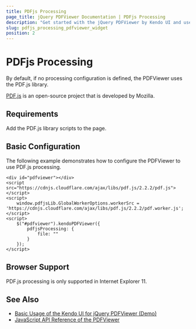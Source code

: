 ```yaml
---
title: PDFjs Processing
page_title: jQuery PDFViewer Documentation | PDFjs Processing
description: "Get started with the jQuery PDFViewer by Kendo UI and use PDF.JS processing in the Kendo UI PDFViewer widget"
slug: pdfjs_processing_pdfviewer_widget
position: 2
---
```


# PDFjs Processing

By default, if no processing configuration is defined, the PDFViewer uses the PDF.js library.

[PDF.js](https://mozilla.github.io/pdf.js/) is an open-source project that is developed by Mozilla.

## Requirements

Add the PDF.js library scripts to the page.

## Basic Configuration

The following example demonstrates how to configure the PDFViewer to use PDF.js processing.

    <div id="pdfviewer"></div>
    <script src="https://cdnjs.cloudflare.com/ajax/libs/pdf.js/2.2.2/pdf.js"></script>
    <script>
        window.pdfjsLib.GlobalWorkerOptions.workerSrc = 'https://cdnjs.cloudflare.com/ajax/libs/pdf.js/2.2.2/pdf.worker.js';
    </script>
    <script>
        $("#pdfviewer").kendoPDFViewer({
            pdfjsProcessing: {
                file: ""
            }
        });
    </script>

## Browser Support

PDF.js processing is only supported in Internet Explorer 11.    

<script>
    // Specify the workerSrc property for Internet Explorer support.
    window.pdfjsLib.GlobalWorkerOptions.workerSrc = 'https://cdnjs.cloudflare.com/ajax/libs/pdf.js/2.2.2/pdf.worker.js';
</script>

## See Also

* [Basic Usage of the Kendo UI for jQuery PDFViewer (Demo)](https://demos.telerik.com/kendo-ui/pdfviewer/index)
* [JavaScript API Reference of the PDFViewer](/api/javascript/ui/pdfviewer)

